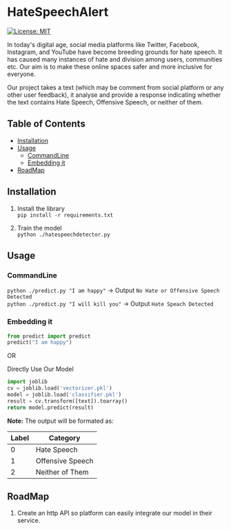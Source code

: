 # HateSpeechAlert

[![License: MIT](https://img.shields.io/badge/License-MIT-yellow.svg)](https://opensource.org/licenses/MIT)  

In today's digital age, social media platforms like Twitter, Facebook, Instagram, and YouTube have become breeding grounds for hate speech. It has caused many instances of hate and division among users, communities etc. Our aim is to make these online spaces safer and more inclusive for everyone.  

Our project takes a text (which may be comment from social platform or any other user feedback), it analyse and  provide a response indicating whether the text contains Hate Speech, Offensive Speech, or neither of them.

## Table of Contents
- [Installation](#installation)
- [Usage](#usage)
  - [CommandLine](#commandline)
  - [Embedding it](#embedding-it)
- [RoadMap](#roadmap)


## Installation

1. Install the library   
   `pip install -r requirements.txt`

2. Train the model  
   `python ./hatespeechdetector.py`
   
   
## Usage

### CommandLine

`python ./predict.py "I am happy"`  -> Output `No Hate or Offensive Speech Detected`  
`python ./predict.py "I will kill you"`  -> Output `Hate Speach Detected`  

### Embedding it 

```python
from predict import predict
predict("I am happy")
```

OR

Directly Use Our Model
```python
import joblib
cv = joblib.load('vectorizer.pkl')
model = joblib.load('classifier.pkl')
result = cv.transform([text]).toarray()
return model.predict(result)
```

**Note:** The output will be formated as:

| Label | Category           |
|-------|--------------------|
| 0     | Hate Speech        |
| 1     | Offensive Speech   |
| 2     | Neither of Them    |

## RoadMap

1. Create an http API so platform can easily integrate our model in their service.
